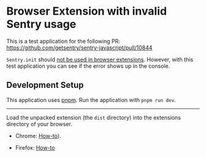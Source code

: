 # Browser Extension with invalid Sentry usage

This is a test application for the following PR: https://github.com/getsentry/sentry-javascript/pull/10844

`Sentry.init` should [not be used in browser extensions](https://docs.sentry.io/platforms/javascript/troubleshooting/#setting-up-sentry-in-shared-environments-eg-browser-extensions).
However, with this test application you can see if the error shows up in the console.

## Development Setup

This application uses [pnpm](https://pnpm.io/installation). Run the application with `pnpm run dev`.

---

Load the unpacked extension (the `dist` directory) into the extensions directory of your browser.

- Chrome: [How-to](https://developer.chrome.com/docs/extensions/get-started/tutorial/hello-world#load-unpacked)).

- Firefox: [How-to](https://developer.mozilla.org/en-US/docs/Mozilla/Add-ons/WebExtensions/Your_first_WebExtension#trying_it_out)
